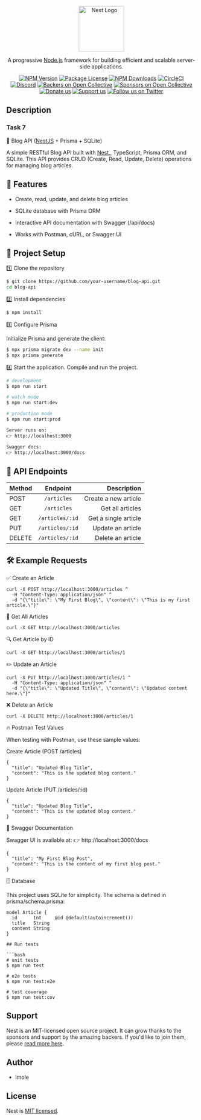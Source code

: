 <p align="center">
  <a href="http://nestjs.com/" target="blank"><img src="https://nestjs.com/img/logo-small.svg" width="120" alt="Nest Logo" /></a>
</p>

[circleci-image]: https://img.shields.io/circleci/build/github/nestjs/nest/master?token=abc123def456
[circleci-url]: https://circleci.com/gh/nestjs/nest

  <p align="center">A progressive <a href="http://nodejs.org" target="_blank">Node.js</a> framework for building efficient and scalable server-side applications.</p>
    <p align="center">
<a href="https://www.npmjs.com/~nestjscore" target="_blank"><img src="https://img.shields.io/npm/v/@nestjs/core.svg" alt="NPM Version" /></a>
<a href="https://www.npmjs.com/~nestjscore" target="_blank"><img src="https://img.shields.io/npm/l/@nestjs/core.svg" alt="Package License" /></a>
<a href="https://www.npmjs.com/~nestjscore" target="_blank"><img src="https://img.shields.io/npm/dm/@nestjs/common.svg" alt="NPM Downloads" /></a>
<a href="https://circleci.com/gh/nestjs/nest" target="_blank"><img src="https://img.shields.io/circleci/build/github/nestjs/nest/master" alt="CircleCI" /></a>
<a href="https://discord.gg/G7Qnnhy" target="_blank"><img src="https://img.shields.io/badge/discord-online-brightgreen.svg" alt="Discord"/></a>
<a href="https://opencollective.com/nest#backer" target="_blank"><img src="https://opencollective.com/nest/backers/badge.svg" alt="Backers on Open Collective" /></a>
<a href="https://opencollective.com/nest#sponsor" target="_blank"><img src="https://opencollective.com/nest/sponsors/badge.svg" alt="Sponsors on Open Collective" /></a>
  <a href="https://paypal.me/kamilmysliwiec" target="_blank"><img src="https://img.shields.io/badge/Donate-PayPal-ff3f59.svg" alt="Donate us"/></a>
    <a href="https://opencollective.com/nest#sponsor"  target="_blank"><img src="https://img.shields.io/badge/Support%20us-Open%20Collective-41B883.svg" alt="Support us"></a>
  <a href="https://twitter.com/nestframework" target="_blank"><img src="https://img.shields.io/twitter/follow/nestframework.svg?style=social&label=Follow" alt="Follow us on Twitter"></a>
</p>
  <!--[![Backers on Open Collective](https://opencollective.com/nest/backers/badge.svg)](https://opencollective.com/nest#backer)
  [![Sponsors on Open Collective](https://opencollective.com/nest/sponsors/badge.svg)](https://opencollective.com/nest#sponsor)-->

## Description

### Task 7

📖 Blog API ([NestJS](https://github.com/nestjs/nest) + Prisma + SQLite)

A simple RESTful Blog API built with [Nest](https://github.com/nestjs/nest),, TypeScript, Prisma ORM, and SQLite.
This API provides CRUD (Create, Read, Update, Delete) operations for managing blog articles.

## 🚀 Features

- Create, read, update, and delete blog articles

- SQLite database with Prisma ORM

- Interactive API documentation with Swagger (/api/docs)

- Works with Postman, cURL, or Swagger UI



## 📂 Project Setup
1️⃣ Clone the repository

```bash
$ git clone https://github.com/your-username/blog-api.git
cd blog-api
```
2️⃣ Install dependencies

```bash
$ npm install
```
3️⃣ Configure Prisma

Initialize Prisma and generate the client:

```bash
$ npx prisma migrate dev --name init
$ npx prisma generate
```
4️⃣ Start the application. Compile and run the project.

```bash
# development
$ npm run start

# watch mode
$ npm run start:dev

# production mode
$ npm run start:prod

Server runs on:
👉 http://localhost:3000

Swagger docs:
👉 http://localhost:3000/docs
```

## 📌 API Endpoints

| Method |      Endpoint      |     Description        |
|:-------|:------------------:|-----------------------:|
| POST   |   `/articles`      |   Create a new article |
| GET    |   `/articles`      |   Get all articles     |
| GET    |   `/articles/:id`  |   Get a single article |
| PUT    |   `/articles/:id`  |   Update an article    |
| DELETE |   `/articles/:id`  |   Delete an article    |


## 🛠 Example Requests
✅ Create an Article
```
curl -X POST http://localhost:3000/articles ^
  -H "Content-Type: application/json" ^
  -d "{\"title\": \"My First Blog\", \"content\": \"This is my first article.\"}"
```
📖 Get All Articles
```
curl -X GET http://localhost:3000/articles

```

🔍 Get Article by ID
```
curl -X GET http://localhost:3000/articles/1

```
✏️ Update an Article

```
curl -X PUT http://localhost:3000/articles/1 ^
  -H "Content-Type: application/json" ^
  -d "{\"title\": \"Updated Title\", \"content\": \"Updated content here.\"}"

```
❌ Delete an Article

```
curl -X DELETE http://localhost:3000/articles/1

```

🔥 Postman Test Values

When testing with Postman, use these sample values:

Create Article (POST /articles)

```
{
  "title": "Updated Blog Title",
  "content": "This is the updated blog content."
}
```
Update Article (PUT /articles/:id)
```
{
  "title": "Updated Blog Title",
  "content": "This is the updated blog content."
}
```

📖 Swagger Documentation

Swagger UI is available at:
👉 http://localhost:3000/docs
```
{
  "title": "My First Blog Post",
  "content": "This is the content of my first blog post."
}
```
🗄 Database

This project uses SQLite for simplicity. The schema is defined in prisma/schema.prisma:
```
model Article {
  id      Int     @id @default(autoincrement())
  title   String
  content String
}
```

```
## Run tests

```bash
# unit tests
$ npm run test

# e2e tests
$ npm run test:e2e

# test coverage
$ npm run test:cov
```

## Support

Nest is an MIT-licensed open source project. It can grow thanks to the sponsors and support by the amazing backers. If you'd like to join them, please [read more here](https://docs.nestjs.com/support).

## Author 
- Imole


## License

Nest is [MIT licensed](https://github.com/nestjs/nest/blob/master/LICENSE).
